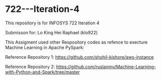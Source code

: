 # 722---Iteration-4
This repository is for INFOSYS 722 Iteration 4 

Submisson for: Lo King Hei Raphael (klo922)

This Assigment used other Respository codes as refence to execture Machine Learning in Apache PySpark: 

Reference Repository 1: https://github.com/shohil-kishore/aws-instance

Reference Repository 2: https://github.com/ruslanmv/Machine-Learning-with-Python-and-Spark/tree/master
